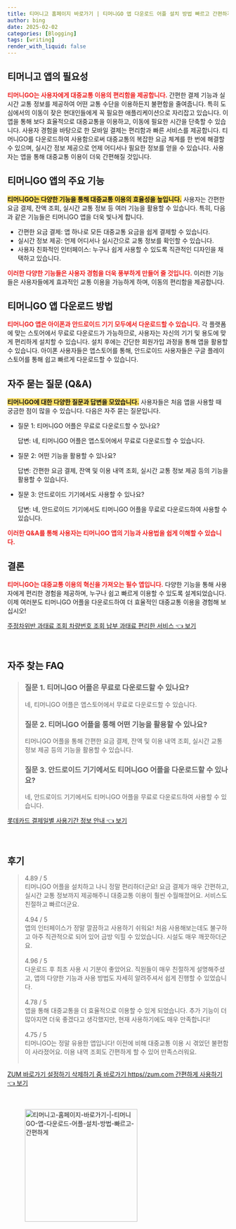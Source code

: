 ```yaml
---
title: 티머니고 홈페이지 바로가기 | 티머니GO 앱 다운로드 어플 설치 방법 빠르고 간편하게
author: bing
date: 2025-02-02
categories: [Blogging]
tags: [writing]
render_with_liquid: false
---
```



<h2 id='TmoneyGo_필요성'>티머니고 앱의 필요성</h2>

<p><b><span style="color: #ee2323;">티머니GO는 사용자에게 대중교통 이용의 편리함을 제공합니다.</span></b> 간편한 결제 기능과 실시간 교통 정보를 제공하여 어떤 교통 수단을 이용하든지 불편함을 줄여줍니다. 특히 도심에서의 이동이 잦은 현대인들에게 꼭 필요한 애플리케이션으로 자리잡고 있습니다. 이 앱을 통해 보다 효율적으로 대중교통을 이용하고, 이동에 필요한 시간을 단축할 수 있습니다. 사용자 경험을 바탕으로 한 모바일 결제는 편리함과 빠른 서비스를 제공합니다. 
티머니GO를 다운로드하여 사용함으로써 대중교통의 복잡한 요금 체계를 한 번에 해결할 수 있으며, 실시간 정보 제공으로 언제 어디서나 필요한 정보를 얻을 수 있습니다. 사용자는 앱을 통해 대중교통 이용이 더욱 간편해질 것입니다.</p>

<h2 id='TmoneyGo_주요기능'>티머니GO 앱의 주요 기능</h2>

<p><b><span style="background-color: #ffe066;">티머니GO는 다양한 기능을 통해 대중교통 이용의 효율성을 높입니다.</span></b> 사용자는 간편한 요금 결제, 잔액 조회, 실시간 교통 정보 등 여러 기능을 활용할 수 있습니다. 특히, 다음과 같은 기능들은 티머니GO 앱을 더욱 빛나게 합니다.</p>

<ul>
    <li>간편한 요금 결제: 앱 하나로 모든 대중교통 요금을 쉽게 결제할 수 있습니다.</li>
    <li>실시간 정보 제공: 언제 어디서나 실시간으로 교통 정보를 확인할 수 있습니다.</li>
    <li>사용자 친화적인 인터페이스: 누구나 쉽게 사용할 수 있도록 직관적인 디자인을 채택하고 있습니다.</li>
</ul>

<p><b><span style="color: #ee2323;">이러한 다양한 기능들은 사용자 경험을 더욱 풍부하게 만들어 줄 것입니다.</span></b> 이러한 기능들은 사용자들에게 효과적인 교통 이용을 가능하게 하며, 이동의 편리함을 제공합니다.</p>

<h2 id='TmoneyGo_다운로드'>티머니GO 앱 다운로드 방법</h2>

<p><b><span style="color: #ee2323;">티머니GO 앱은 아이폰과 안드로이드 기기 모두에서 다운로드할 수 있습니다.</span></b> 각 플랫폼에 맞는 스토어에서 무료로 다운로드가 가능하므로, 사용자는 자신의 기기 및 용도에 맞게 편리하게 설치할 수 있습니다. 설치 후에는 간단한 회원가입 과정을 통해 앱을 활용할 수 있습니다. 아이폰 사용자들은 앱스토어를 통해, 안드로이드 사용자들은 구글 플레이스토어를 통해 쉽고 빠르게 다운로드할 수 있습니다.</p>

<h2 id='TmoneyGo_QnA'>자주 묻는 질문 (Q&A)</h2>

<p><b><span style="background-color: #ffe066;">티머니GO에 대한 다양한 질문과 답변을 모았습니다.</span></b> 사용자들은 처음 앱을 사용할 때 궁금한 점이 많을 수 있습니다. 다음은 자주 묻는 질문입니다.</p>

<ul>
    <li>질문 1: 티머니GO 어플은 무료로 다운로드할 수 있나요? 
        <p>답변: 네, 티머니GO 어플은 앱스토어에서 무료로 다운로드할 수 있습니다.</p>
    </li>
    <li>질문 2: 어떤 기능을 활용할 수 있나요?
        <p>답변: 간편한 요금 결제, 잔액 및 이용 내역 조회, 실시간 교통 정보 제공 등의 기능을 활용할 수 있습니다.</p>
    </li>
    <li>질문 3: 안드로이드 기기에서도 사용할 수 있나요?
        <p>답변: 네, 안드로이드 기기에서도 티머니GO 어플을 무료로 다운로드하여 사용할 수 있습니다.</p>
    </li>
</ul>

<p><b><span style="color: #ee2323;">이러한 Q&A를 통해 사용자는 티머니GO 앱의 기능과 사용법을 쉽게 이해할 수 있습니다.</span></b></p>

<h2 id='TmoneyGo_결론'>결론</h2>

<p><b><span style="color: #ee2323;">티머니GO는 대중교통 이용의 혁신을 가져오는 필수 앱입니다.</span></b> 다양한 기능을 통해 사용자에게 편리한 경험을 제공하며, 누구나 쉽고 빠르게 이용할 수 있도록 설계되었습니다. 이제 여러분도 티머니GO 어플을 다운로드하여 더 효율적인 대중교통 이용을 경험해 보십시오!</p>


<p><a class="click-button" title="주정차위반 과태료 조회 차량번호 조회 납부 과태료 편리한 서비스" href="https://24nara.github.io/posts/%EC%A3%BC%EC%A0%95%EC%B0%A8%EC%9C%84%EB%B0%98-%EA%B3%BC%ED%83%9C%EB%A3%8C-%EC%A1%B0%ED%9A%8C-%EC%B0%A8%EB%9F%89%EB%B2%88%ED%98%B8-%EC%A1%B0%ED%9A%8C-%EB%82%A9%EB%B6%80-%EA%B3%BC%ED%83%9C%EB%A3%8C-%ED%8E%B8%EB%A6%AC%ED%95%9C-%EC%84%9C%EB%B9%84%EC%8A%A4/" rel="dofollow">주정차위반 과태료 조회 차량번호 조회 납부 과태료 편리한 서비스 👈 보기</a></p><br>
<h2 id='자주_찾는_FAQ'>자주 찾는 FAQ</h2>
<div itemscope="" itemtype="https://schema.org/FAQPage"> 
<blockquote> 
<div itemscope="" itemprop="mainEntity" itemtype="https://schema.org/Question"> 
<h3 itemprop="name">질문 1. 티머니GO 어플은 무료로 다운로드할 수 있나요?</h3> 
<div itemscope="" itemprop="acceptedAnswer" itemtype="https://schema.org/Answer"> 
<span itemprop="text"> 
<p>네, 티머니GO 어플은 앱스토어에서 무료로 다운로드할 수 있습니다.</p> 
</span> 
</div> 
</div> 
<div itemscope="" itemprop="mainEntity" itemtype="https://schema.org/Question"> 
<h3 itemprop="name">질문 2. 티머니GO 어플을 통해 어떤 기능을 활용할 수 있나요?</h3> 
<div itemscope="" itemprop="acceptedAnswer" itemtype="https://schema.org/Answer"> 
<span itemprop="text"> 
<p>티머니GO 어플을 통해 간편한 요금 결제, 잔액 및 이용 내역 조회, 실시간 교통 정보 제공 등의 기능을 활용할 수 있습니다.</p> 
</span> 
</div> 
</div> 
<div itemscope="" itemprop="mainEntity" itemtype="https://schema.org/Question"> 
<h3 itemprop="name">질문 3. 안드로이드 기기에서도 티머니GO 어플을 다운로드할 수 있나요?</h3> 
<div itemscope="" itemprop="acceptedAnswer" itemtype="https://schema.org/Answer"> 
<span itemprop="text"> 
<p>네, 안드로이드 기기에서도 티머니GO 어플을 무료로 다운로드하여 사용할 수 있습니다.</p> 
</span> 
</div> 
</div> 
</blockquote> 
</div>
<p><a class="click-button" title="롯데카드 결제일별 사용기간 정보 안내" href="https://24nara.github.io/posts/%EB%A1%AF%EB%8D%B0%EC%B9%B4%EB%93%9C-%EA%B2%B0%EC%A0%9C%EC%9D%BC%EB%B3%84-%EC%82%AC%EC%9A%A9%EA%B8%B0%EA%B0%84-%EC%A0%95%EB%B3%B4-%EC%95%88%EB%82%B4/" rel="dofollow">롯데카드 결제일별 사용기간 정보 안내 👈 보기</a></p><br>
<h2 id='후기'>후기</h2>
<div itemscope itemtype="https://schema.org/Product">
  <blockquote>
  <div itemprop="review" itemscope itemtype="https://schema.org/Review">
      <div itemprop="reviewRating" itemscope itemtype="https://schema.org/Rating"> <span itemprop="ratingValue">4.89</span> / <span itemprop="bestRating">5</span> </div>
      <span itemprop="reviewBody">티머니GO 어플을 설치하고 나니 정말 편리하더군요! 요금 결제가 매우 간편하고, 실시간 교통 정보까지 제공해주니 대중교통 이용이 훨씬 수월해졌어요. 서비스도 친절하고 빠르더군요.</span>
  </div>
  <br>
  <div itemprop="review" itemscope itemtype="https://schema.org/Review">
      <div itemprop="reviewRating" itemscope itemtype="https://schema.org/Rating"> <span itemprop="ratingValue">4.94</span> / <span itemprop="bestRating">5</span> </div>
      <span itemprop="reviewBody">앱의 인터페이스가 정말 깔끔하고 사용하기 쉬워요! 처음 사용해보는데도 불구하고 아주 직관적으로 되어 있어 금방 익힐 수 있었습니다. 시설도 매우 깨끗하더군요.</span>
  </div>
  <br>
  <div itemprop="review" itemscope itemtype="https://schema.org/Review">
      <div itemprop="reviewRating" itemscope itemtype="https://schema.org/Rating"> <span itemprop="ratingValue">4.96</span> / <span itemprop="bestRating">5</span> </div>
      <span itemprop="reviewBody">다운로드 후 최초 사용 시 기분이 좋았어요. 직원들이 매우 친절하게 설명해주셨고, 앱의 다양한 기능과 사용 방법도 자세히 알려주셔서 쉽게 진행할 수 있었습니다.</span>
  </div>
  <br>
  <div itemprop="review" itemscope itemtype="https://schema.org/Review">
      <div itemprop="reviewRating" itemscope itemtype="https://schema.org/Rating"> <span itemprop="ratingValue">4.78</span> / <span itemprop="bestRating">5</span> </div>
      <span itemprop="reviewBody">앱을 통해 대중교통을 더 효율적으로 이용할 수 있게 되었습니다. 추가 기능이 더 많아지면 더욱 좋겠다고 생각했지만, 현재 사용하기에도 매우 만족합니다!</span>
  </div>
  <br>
  <div itemprop="review" itemscope itemtype="https://schema.org/Review">
      <div itemprop="reviewRating" itemscope itemtype="https://schema.org/Rating"> <span itemprop="ratingValue">4.75</span> / <span itemprop="bestRating">5</span> </div>
      <span itemprop="reviewBody">티머니GO는 정말 유용한 앱입니다! 이전에 비해 대중교통 이용 시 겪었던 불편함이 사라졌어요. 이용 내역 조회도 간편하게 할 수 있어 만족스러워요.</span>
  </div>
  <br>
  </blockquote>
</div>
<p><a class="click-button" title="ZUM 바로가기 설정하기 삭제하기 줌 바로가기 https//zum.com 간편하게 사용하기" href="https://24nara.github.io/posts/ZUM-%EB%B0%94%EB%A1%9C%EA%B0%80%EA%B8%B0-%EC%84%A4%EC%A0%95%ED%95%98%EA%B8%B0-%EC%82%AD%EC%A0%9C%ED%95%98%EA%B8%B0-%EC%A4%8C-%EB%B0%94%EB%A1%9C%EA%B0%80%EA%B8%B0-httpszum.com-%EA%B0%84%ED%8E%B8%ED%95%98%EA%B2%8C-%EC%82%AC%EC%9A%A9%ED%95%98%EA%B8%B0/" rel="dofollow">ZUM 바로가기 설정하기 삭제하기 줌 바로가기 https//zum.com 간편하게 사용하기 👈 보기</a></p><br>
<figure class="image"><img src="https://24nara.github.io/assets/img/thumbnail/티머니고-홈페이지-바로가기-|-티머니GO-앱-다운로드-어플-설치-방법-빠르고-간편하게.webp" alt="티머니고-홈페이지-바로가기-|-티머니GO-앱-다운로드-어플-설치-방법-빠르고-간편하게" width="256" height="256"></figure>
